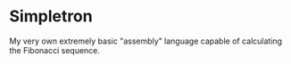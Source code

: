 # Simpletron
My very own extremely basic "assembly" language capable of calculating the Fibonacci sequence.
